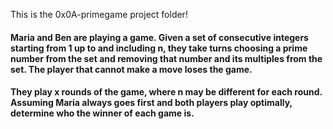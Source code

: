 This is the 0x0A-primegame project folder!

#### Maria and Ben are playing a game. Given a set of consecutive integers starting from 1 up to and including n, they take turns choosing a prime number from the set and removing that number and its multiples from the set. The player that cannot make a move loses the game.

#### They play x rounds of the game, where n may be different for each round. Assuming Maria always goes first and both players play optimally, determine who the winner of each game is.
